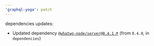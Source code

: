 ```yaml
---
'graphql-yoga': patch
---
```


dependencies updates:

- Updated dependency [`@whatwg-node/server@0.4.1` ↗︎](https://www.npmjs.com/package/@whatwg-node/server/v/0.4.1) (from `0.4.0`, in `dependencies`)
